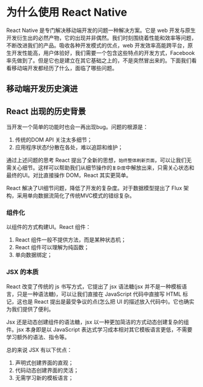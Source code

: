 # 为什么使用 React Native

React Native 是专门解决移动端开发的问题一种解决方案。它是 web 开发与原生开发衍生出的必然产物，它的出现并非偶然。我们时刻围绕着性能和效率等问题，不断改进我们的产品。吸收各种开发模式的优点，web 开发效率高能跨平台，原生开发性能高，用户体验好，我们需要一个包含这些特点的开发方式，Facebook 率先做到了。但是它也是建立在其它基础之上的，不是突然冒出来的。下面我们看看移动端开发都经历了什么，面临了哪些问题。

## 移动端开发历史演进

## React 出现的历史背景

当开发一个简单的功能时也会一再出现bug。问题的根源是：

1. 传统的DOM API 关注太多细节；
2. 应用程序状态f分散在各处，难以追踪和维护；

通过上述问题的思考 React 提出了全新的思想，`始终整体刷新页面`，可以让我们无需关心细节。这样可以帮助我们从细节操作的`复杂度`中解放出来，只需关心状态和最终的UI。对比直接操作 DOM，React 其实更简单。

React 解决了UI细节问题，降低了开发的复杂度。对于数据模型提出了 Flux 架构，采用单向数据流简化了传统MVC模式的错综复杂。
### 组件化

以组件的方式构建UI。React 组件：

1. React 组件一般不提供方法，而是某种状态机；
2. React 组件可以理解为纯函数；
3. 单向数据绑定；

### JSX 的本质

React 改变了传统的 js 书写方式，它提出了 jsx 语法糖(jsx 并不是一种模板语言，只是一种语法糖)，可以让我们直接在 JavaScript 代码中直接写 HTML 标记，这也是 React 提出是最受争议的点(怎么把 UI 的描述放入代码中)。它也确实为我们提供了便利。

Jsx 还是动态创建组件的语法糖，jsx 以一种更加简洁的方式动态创建复杂的组件。jsx 本身即是以 JavaScript 表达式学习成本相对其它模板语言更低，不需要学习额外的语法、指令等。

总的来说 JSX 有以下优点：

1. 声明式创建界面的直观；
2. 代码动态创建界面的灵活；
3. 无需学习新的模板语言；